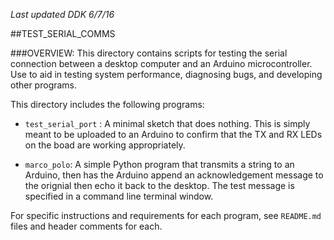 *Last updated DDK 6/7/16*

##TEST_SERIAL_COMMS

###OVERVIEW:
This directory contains scripts for testing the serial connection between a desktop computer and an Arduino microcontroller. Use to aid in testing system performance, diagnosing bugs, and developing other programs.

This directory includes the following programs:

* `test_serial_port` : A minimal sketch that does nothing. This is simply meant to be uploaded to an Arduino to confirm that the TX and RX LEDs on the boad are working appropriately.  

* `marco_polo`: A simple Python program that transmits a string to an Arduino, then has the Arduino append an acknowledgement message to the orignial then echo it back to the desktop. The test message is specified in a command line terminal window. 

For specific instructions and requirements for each program, see `README.md` files and header comments for each. 
